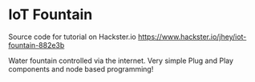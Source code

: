 # IoT Fountain
Source code for tutorial on Hackster.io
https://www.hackster.io/jhey/iot-fountain-882e3b

Water fountain controlled via the internet. Very simple Plug and Play components and node based programming!
